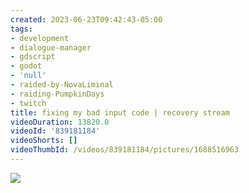 ```yaml
---
created: 2023-06-23T09:42:43-05:00
tags:
- development
- dialogue-manager
- gdscript
- godot
- 'null'
- raided-by-NovaLiminal
- raiding-PumpkinDays
- twitch
title: fixing my bad input code | recovery stream
videoDuration: 13820.0
videoId: '839181184'
videoShorts: []
videoThumbId: /videos/839181184/pictures/1688516963
---
```


![](20230623144243.jpg)
